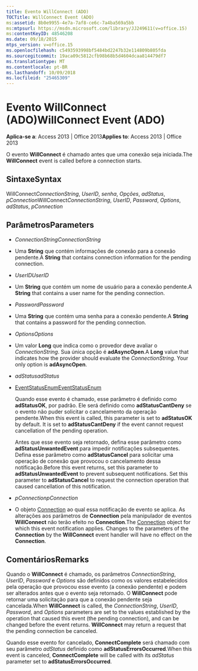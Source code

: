 ```yaml
---
title: Evento WillConnect (ADO)
TOCTitle: WillConnect Event (ADO)
ms:assetid: 8b0e9955-4e7a-7af8-ce6c-7a4ba569a5bb
ms:mtpsurl: https://msdn.microsoft.com/library/JJ249611(v=office.15)
ms:contentKeyID: 48546208
ms.date: 09/18/2015
mtps_version: v=office.15
ms.openlocfilehash: c5493593998bf5484bd2247b32e114809b805fda
ms.sourcegitcommit: 19aca09c5812cfb98b68b5d4604dcaa814479df7
ms.translationtype: MT
ms.contentlocale: pt-BR
ms.lasthandoff: 10/09/2018
ms.locfileid: "25465309"
---
```

# <a name="willconnect-event-ado"></a><span data-ttu-id="5cf4a-102">Evento WillConnect (ADO)</span><span class="sxs-lookup"><span data-stu-id="5cf4a-102">WillConnect Event (ADO)</span></span>


<span data-ttu-id="5cf4a-103">**Aplica-se a**: Access 2013 | Office 2013</span><span class="sxs-lookup"><span data-stu-id="5cf4a-103">**Applies to**: Access 2013 | Office 2013</span></span>


<span data-ttu-id="5cf4a-104">O evento **WillConnect** é chamado antes que uma conexão seja iniciada.</span><span class="sxs-lookup"><span data-stu-id="5cf4a-104">The **WillConnect** event is called before a connection starts.</span></span>

## <a name="syntax"></a><span data-ttu-id="5cf4a-105">Sintaxe</span><span class="sxs-lookup"><span data-stu-id="5cf4a-105">Syntax</span></span>

<span data-ttu-id="5cf4a-106">WillConnect*ConnectionString*, *UserID*, *senha*, *Opções*, *adStatus*, *pConnection*</span><span class="sxs-lookup"><span data-stu-id="5cf4a-106">WillConnect*ConnectionString*, *UserID*, *Password*, *Options*, *adStatus*, *pConnection*</span></span>

## <a name="parameters"></a><span data-ttu-id="5cf4a-107">Parâmetros</span><span class="sxs-lookup"><span data-stu-id="5cf4a-107">Parameters</span></span>

  - <span data-ttu-id="5cf4a-108">*ConnectionString*</span><span class="sxs-lookup"><span data-stu-id="5cf4a-108">*ConnectionString*</span></span>

  - <span data-ttu-id="5cf4a-109">Uma **String** que contém informações de conexão para a conexão pendente.</span><span class="sxs-lookup"><span data-stu-id="5cf4a-109">A **String** that contains connection information for the pending connection.</span></span>

  - <span data-ttu-id="5cf4a-110">*UserID*</span><span class="sxs-lookup"><span data-stu-id="5cf4a-110">*UserID*</span></span>

  - <span data-ttu-id="5cf4a-111">Um **String** que contém um nome de usuário para a conexão pendente.</span><span class="sxs-lookup"><span data-stu-id="5cf4a-111">A **String** that contains a user name for the pending connection.</span></span>

  - <span data-ttu-id="5cf4a-112">*Password*</span><span class="sxs-lookup"><span data-stu-id="5cf4a-112">*Password*</span></span>

  - <span data-ttu-id="5cf4a-113">Uma **String** que contém uma senha para a conexão pendente.</span><span class="sxs-lookup"><span data-stu-id="5cf4a-113">A **String** that contains a password for the pending connection.</span></span>

  - <span data-ttu-id="5cf4a-114">*Options*</span><span class="sxs-lookup"><span data-stu-id="5cf4a-114">*Options*</span></span>

  - <span data-ttu-id="5cf4a-p101">Um valor **Long** que indica como o provedor deve avaliar o *ConnectionString*. Sua única opção é **adAsyncOpen**.</span><span class="sxs-lookup"><span data-stu-id="5cf4a-p101">A **Long** value that indicates how the provider should evaluate the *ConnectionString*. Your only option is **adAsyncOpen**.</span></span>

  - <span data-ttu-id="5cf4a-117">*adStatus*</span><span class="sxs-lookup"><span data-stu-id="5cf4a-117">*adStatus*</span></span>

  - [<span data-ttu-id="5cf4a-118">EventStatusEnum</span><span class="sxs-lookup"><span data-stu-id="5cf4a-118">EventStatusEnum</span></span>](eventstatusenum.md)
    
    <span data-ttu-id="5cf4a-p102">Quando esse evento é chamado, esse parâmetro é definido como **adStatusOK**, por padrão. Ele será definido como **adStatusCantDeny** se o evento não puder solicitar o cancelamento da operação pendente.</span><span class="sxs-lookup"><span data-stu-id="5cf4a-p102">When this event is called, this parameter is set to **adStatusOK** by default. It is set to **adStatusCantDeny** if the event cannot request cancellation of the pending operation.</span></span>
    
    <span data-ttu-id="5cf4a-p103">Antes que esse evento seja retornado, defina esse parâmetro como **adStatusUnwantedEvent** para impedir notificações subsequentes. Defina esse parâmetro como **adStatusCancel** para solicitar uma operação de conexão que provocou o cancelamento dessa notificação.</span><span class="sxs-lookup"><span data-stu-id="5cf4a-p103">Before this event returns, set this parameter to **adStatusUnwantedEvent** to prevent subsequent notifications. Set this parameter to **adStatusCancel** to request the connection operation that caused cancellation of this notification.</span></span>

  - <span data-ttu-id="5cf4a-123">*pConnection*</span><span class="sxs-lookup"><span data-stu-id="5cf4a-123">*pConnection*</span></span>

  - <span data-ttu-id="5cf4a-p104">O objeto [Connection](connection-object-ado.md) ao qual essa notificação de evento se aplica. As alterações aos parâmetros de **Connection** pela manipulador de eventos **WillConnect** não terão efeito no **Connection**.</span><span class="sxs-lookup"><span data-stu-id="5cf4a-p104">The [Connection](connection-object-ado.md) object for which this event notification applies. Changes to the parameters of the **Connection** by the **WillConnect** event handler will have no effect on the **Connection**.</span></span>

## <a name="remarks"></a><span data-ttu-id="5cf4a-126">Comentários</span><span class="sxs-lookup"><span data-stu-id="5cf4a-126">Remarks</span></span>

<span data-ttu-id="5cf4a-p105">Quando o **WillConnect** é chamado, os parâmetros *ConnectionString*, *UserID*, *Password* e *Options* são definidos como os valores estabelecidos pela operação que provocou esse evento (a conexão pendente) e podem ser alterados antes que o evento seja retornado. O **WillConnect** pode retornar uma solicitação para que a conexão pendente seja cancelada.</span><span class="sxs-lookup"><span data-stu-id="5cf4a-p105">When **WillConnect** is called, the *ConnectionString*, *UserID*, *Password*, and *Options* parameters are set to the values established by the operation that caused this event (the pending connection), and can be changed before the event returns. **WillConnect** may return a request that the pending connection be canceled.</span></span>

<span data-ttu-id="5cf4a-129">Quando esse evento for cancelado, **ConnectComplete** será chamado com seu parâmetro *adStatus* definido como **adStatusErrorsOccurred**.</span><span class="sxs-lookup"><span data-stu-id="5cf4a-129">When this event is canceled, **ConnectComplete** will be called with its *adStatus* parameter set to **adStatusErrorsOccurred**.</span></span>

